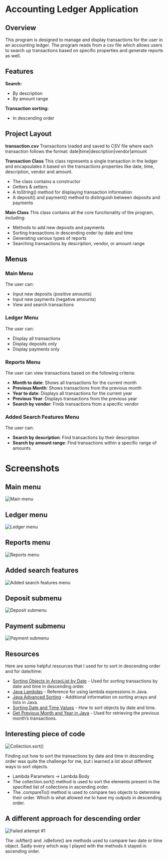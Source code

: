 # Accounting Ledger Application 

## Overview 
This program is designed to manage and display transactions for the user in an accounting ledger. The program reads from a csv file which allows users to search up transactions based on specific properties and generate reports as well.

## Features

**Search:**
- By description
- By amount range

**Transaction sorting:**
- In descending order

## Project Layout
**transaction.csv**
Transactions loaded and saved to CSV file where each transaction follows the format: date|time|description|vendor|amount 

**Transaction Class**
This class represents a single transaction in the ledger and encapsulates it based on the transactions properties like date, time, description, vendor and amount. 
- The class contains a constructor
- Getters & setters
- A toString() method for displaying transaction information
- A deposit() and payment() method to distinguish between deposits and payments

**Main Class**
This class contains all the core functionality of the program, including:
- Methods to add new deposits and payments
- Sorting transactions in descending order by date and time
- Generating various types of reports
- Searching transactions by description, vendor, or amount range

## Menus
### **Main Menu**
The user can:
- Input new deposits (positive amounts)
- Input new payments (negative amounts)
- View and search transactions

### **Ledger Menu**
The user can:
- Display all transactions
- Display deposits only
- Display payments only

### **Reports Menu**
The user can view transactions based on the following criteria:
- **Month to date**: Shows all transactions for the current month
- **Previous Month**: Shows transactions from the previous month
- **Year to date**: Displays all transactions for the current year
- **Previous Year**: Displays transactions from the previous year
- **Search by vendor**: Finds transactions from a specific vendor

### **Added Search Features Menu**
The user can:
- **Search by description**: Find transactions by their description
- **Search by amount range**: Find transactions within a specific range of amounts

# Screenshots

## Main menu
![Main menu](images%2FMain%20menu.png)

## Ledger menu
![Ledger menu](images%2FLedger%20menu.png)

## Reports menu
![Reports menu](images%2FReports%20menu.png)

## Added search features
![Added search features menu](images%2FAdded%20search%20features%20menu.png)

## Deposit submenu
![Deposit submenu](images%2FDeposit%20submenu.png)

## Payment submenu
![Payment submenu](images%2FPayment%20submenu.png)

## Resources

Here are some helpful resources that I used for to sort in descending order and for date/time:

- [Sorting Objects in ArrayList by Date](https://www.geeksforgeeks.org/java-program-to-sort-objects-in-arraylist-by-date/) - Used for sorting transactions by date and time in descending order.
- [Java Lambdas](https://www.w3schools.com/java/java_lambda.asp) - Reference for using lambda expressions in Java.
- [Java Advanced Sorting](https://www.w3schools.com/java/java_advanced_sorting.asp) - Additional information on sorting arrays and lists in Java.
- [Sorting Date and Time Values](https://stackoverflow.com/questions/39699787/sort-date-and-time-values) - How to sort objects by date and time.
- [Get Previous Month and Year in Java](https://stackoverflow.com/questions/12814504/how-to-get-last-month-year-in-java) - Used for retrieving the previous month’s transactions.

## Interesting piece of code

![Collection.sort()](images%2FInteresting%20piece%20of%20code.png)

Finding out how to sort the transactions by date and time in descending order was quite the challenge for me, but i learned a lot about different ways to sort objects.
- Lambda Parameters -> Lambda Body
- The collection.sort() method is used to sort the elements present in the specified list of collections in ascending order. 
- The .compareTo() method is used to compare two objects to determine their order. Which is what allowed me to have my outputs in descending order. 

## A different approach for descending order
![Failed attempt #1](images%2Fdesc%20order%20pt%203%20w%20compareTo.png)

The .isAfter() and .isBefore() are methods used to compare two date or time object. Sadly every which way I played with the methods it stayed in ascending order.  
